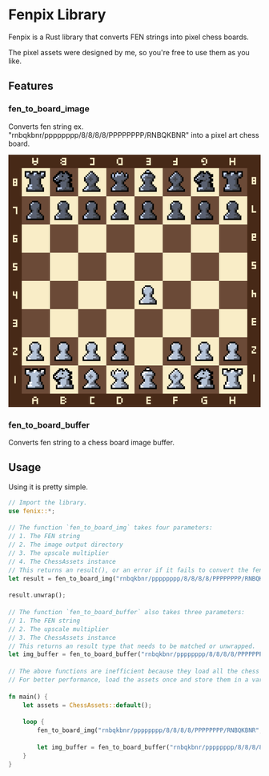 # Fenpix Library

Fenpix is a Rust library that converts FEN strings into pixel chess boards.

The pixel assets were designed by me, so you're free to use them as you like.

## Features

### fen_to_board_image

Converts fen string ex. "rnbqkbnr/pppppppp/8/8/8/8/PPPPPPPP/RNBQKBNR" into a pixel art chess board.

![Pixel Board](https://github.com/Smallsan/fenpix/raw/master/chess_board.png)

### fen_to_board_buffer

Converts fen string to a chess board image buffer.

## Usage

Using it is pretty simple.

```rust
// Import the library.
use fenix::*;

// The function `fen_to_board_img` takes four parameters:
// 1. The FEN string
// 2. The image output directory
// 3. The upscale multiplier
// 4. The ChessAssets instance
// This returns an result(), or an error if it fails to convert the fen to image.
let result = fen_to_board_img("rnbqkbnr/pppppppp/8/8/8/8/PPPPPPPP/RNBQKBNR", "chess_board.png", 1, ChessAssets::default());

result.unwrap();

// The function `fen_to_board_buffer` also takes three parameters:
// 1. The FEN string
// 2. The upscale multiplier
// 3. The ChessAssets instance
// This returns an result type that needs to be matched or unwrapped.
let img_buffer = fen_to_board_buffer("rnbqkbnr/pppppppp/8/8/8/8/PPPPPPPP/RNBQKBNR", 1, ChessAssets::default()).unwrap();

// The above functions are inefficient because they load all the chess assets every time they are called.
// For better performance, load the assets once and store them in a variable.

fn main() {
    let assets = ChessAssets::default();

    loop {
        fen_to_board_img("rnbqkbnr/pppppppp/8/8/8/8/PPPPPPPP/RNBQKBNR", "chess_board.png", 1, &assets).unwrap();

        let img_buffer = fen_to_board_buffer("rnbqkbnr/pppppppp/8/8/8/8/PPPPPPPP/RNBQKBNR", 1, &assets).unwrap();
    }
}

```
